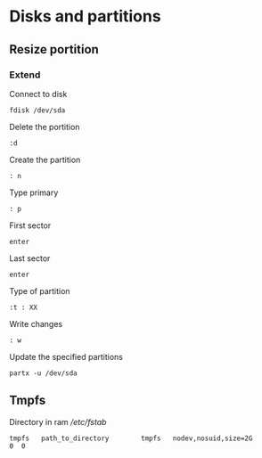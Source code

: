 # Disks and partitions
## Resize portition
### Extend

Connect to disk
```
fdisk /dev/sda
```

Delete the portition
```
:d
```

Create the partition
```
: n
```

Type primary
```
: p
```

First sector
```
enter
```

Last sector
```
enter
```

Type of partition
```
:t : XX
```

Write changes
```
: w
```

Update the specified partitions
```
partx -u /dev/sda
```

## Tmpfs
Directory in ram
_/etc/fstab_
```
tmpfs   path_to_directory        tmpfs   nodev,nosuid,size=2G          0  0
```
